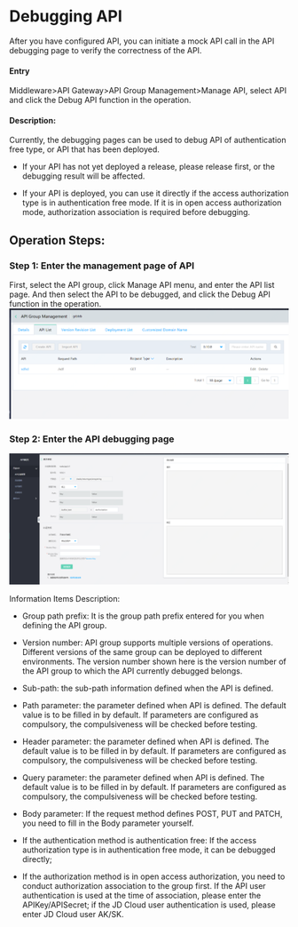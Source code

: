 # Debugging API

After you have configured API, you can initiate a mock API call in the API debugging page to verify the correctness of the API.


#### Entry

Middleware>API Gateway>API Group Management>Manage API, select API and click the Debug API function in the operation.



####   Description:
Currently, the debugging pages can be used to debug API of authentication free type, or API that has been deployed.

- If your API has not yet deployed a release, please release first, or the debugging result will be affected.

- If your API is deployed, you can use it directly if the access authorization type is in authentication free mode. If it is in open access authorization mode, authorization association is required before debugging.




##  Operation Steps:
###  Step 1: Enter the management page of API

First, select the API group, click Manage API menu, and enter the API list page. And then select the API to be debugged, and click the Debug API function in the operation.
 ![API列表](../../../../../image/Internet-Middleware/API-Gateway/apigroup-apilist.png)


###  Step 2: Enter the API debugging page
 ![API列表](../../../../../image/Internet-Middleware/API-Gateway/apigroup-apilist-testapi.png)

Information Items Description:

- Group path prefix: It is the group path prefix entered for you when defining the API group.

- Version number: API group supports multiple versions of operations. Different versions of the same group can be deployed to different environments. The version number shown here is the version number of the API group to which the API currently debugged belongs.

- Sub-path: the sub-path information defined when the API is defined.

- Path parameter: the parameter defined when API is defined. The default value is to be filled in by default. If parameters are configured as compulsory, the compulsiveness will be checked before testing.

- Header parameter: the parameter defined when API is defined. The default value is to be filled in by default. If parameters are configured as compulsory, the compulsiveness will be checked before testing.

- Query parameter: the parameter defined when API is defined. The default value is to be filled in by default. If parameters are configured as compulsory, the compulsiveness will be checked before testing.

- Body parameter: If the request method defines POST, PUT and PATCH, you need to fill in the Body parameter yourself.

- If the authentication method is authentication free: If the access authorization type is in authentication free mode, it can be debugged directly;

- If the authorization method is in open access authorization, you need to conduct authorization association to the group first. If the API user authentication is used at the time of association, please enter the APIKey/APISecret; if the JD Cloud user authentication is used, please enter JD Cloud user AK/SK.




